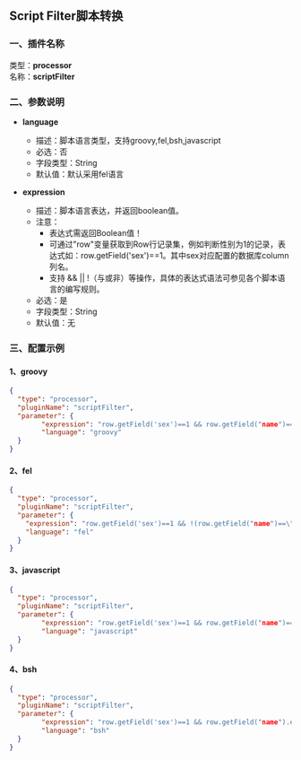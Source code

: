 ## Script Filter脚本转换

### 一、插件名称
类型：**processor**<br/>
名称：**scriptFilter**
### 二、参数说明<br />

- **language**
    - 描述：脚本语言类型，支持groovy,fel,bsh,javascript
    - 必选：否
    - 字段类型：String
    - 默认值：默认采用fel语言


- **expression**
    - 描述：脚本语言表达，并返回boolean值。
    - 注意：
      - 表达式需返回Boolean值！
      - 可通过"row"变量获取到Row行记录集，例如判断性别为1的记录，表达式如：row.getField('sex')==1。其中sex对应配置的数据库column列名。 
      - 支持 && || !（与或非）等操作，具体的表达式语法可参见各个脚本语言的编写规则。
    - 必选：是
    - 字段类型：String
    - 默认值：无


### 三、配置示例
#### 1、groovy
```json
{                        
  "type": "processor",                      
  "pluginName": "scriptFilter",            
  "parameter": {                          
        "expression": "row.getField('sex')==1 && row.getField("name")==\"zhangsan\" " ,
        "language": "groovy" 
  }
}
```


#### 2、fel

```json
{
  "type": "processor",
  "pluginName": "scriptFilter",
  "parameter": {
    "expression": "row.getField('sex')==1 && !(row.getField("name")==\"zhangsan\") ",
    "language": "fel"
  }
}
```

#### 3、javascript

```json
{                        
  "type": "processor",                      
  "pluginName": "scriptFilter",            
  "parameter": {                          
        "expression": "row.getField('sex')==1 && row.getField("name")==\"zhangsan\" " ,
        "language": "javascript" 
  }
}
```

#### 4、bsh
```json
{                        
  "type": "processor",                      
  "pluginName": "scriptFilter",            
  "parameter": {                          
        "expression": "row.getField('sex')==1 && row.getField("name").equals(\"zhangsan\") " ,
        "language": "bsh" 
  }
}
```